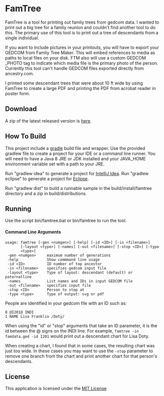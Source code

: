 FamTree
=======

FamTree is a tool for printing out famliy trees from gedcom data. I wanted
to print out a big tree for a famliy reunion and couldn't find another
tool to do this.  The primary use of this tool is to print out a tree of
descendants from a single individual.

If you want to include pictures in your printouts, you will have to
export your GEDCOM from Famliy Tree Maker.  This will embed references
to media as paths to local files on your disk. FTM also will use a custom
GEDCOM _PHOTO tag to indicate which media file is the primary photo
of the person.  Currently this tool can't handle GEDCOM files exported
directly from ancestry.com.

I printed some descendant trees that were about 10 ft wide by using FamTree
to create a large PDF and printing the PDF from acrobat reader in poster
form.

Download
--------
A zip of the latest released version is [here](https://github.com/sappling/famtree/releases).

How To Build
------------
This project include a [gradle](http://gradle.org) build file and wrapper.
Use the provided gradlew file to create a project for your IDE or a
command line runner.  You will need to have a Java 8 JRE or JDK installed and your
JAVA_HOME environment variable set with a path to your JRE.

Run "gradlew idea" to generate a project for [IntelliJ Idea](https://www.jetbrains.com/idea/).
Run "gradlew eclipse" to generate a project for [Eclipse](https://eclipse.org/ide/).

Run "gradlew dist" to build a runnable sample in the build/install/famtree
directory and a zip in build/distributions.

Running
-------
Use the script bin/famtree.bat or bin/famtree to run the tool.


#### Command Line Arguments

```
usage: famtree [-gen <numgen>] [-help] [-id <ID>] [-in <filename>]
       [-layout <type>] [-names] [-out <filename>] [-stop <ID>] [-type
       <type>]
 -gen <numgen>     maximum number of generations
 -help             Show commmand line usage
 -id <ID>          ID number of top ancestor
 -in <filename>    specifies gedcom input file
 -layout <type>    Type of layout: descendant (default) or paternalline
 -names            List names and IDs in input GEDCOM file
 -out <filename>   specifies input file
 -stop <ID>        Person to stop at
 -type <type>      Type of output: svg or pdf
```

People are identified in your gedcom file with an ID such as:
```
0 @I201@ INDI
1 NAME Lisa Franklin /Doty/
```
When using the "id" or "stop" arguments that take an ID parameter, it is the id between the @ signs on the
INDI line.  For example,
`famtree -in famdata.ged -id I201` would
print out a descendant chart for Lisa Doty.

When creating a chart, I found that in some cases, the resulting chart
was just too wide.  In these cases you may want to use the `-stop` parameter
to remove one branch from the chart and print another chart for that person's
descendants.


License
-------
This application is licensed under the [MIT License](https://opensource.org/licenses/MIT)

